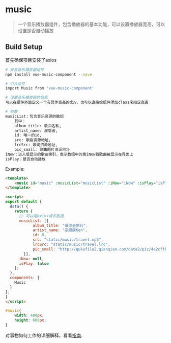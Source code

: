# music

> 一个音乐播放器组件，包含播放器的基本功能，可以设置播放器宽高，可以设置是否自动播放

## Build Setup

首先确保项目安装了axios

``` bash
# 安装音乐播放器组件
npm install vue-music-component --save

# 引入组件
import Music from 'vue-music-component'

# 设置音乐播放器的宽高
可以在组件外面定义一个有具体宽高的div，也可以直接给组件添加class来指定宽高

# 参数
musicList：包含音乐资源的数组
    其中：
    album_title: 歌曲名称,
    artist_name: 演唱者,
    id: 唯一的id,
    src: 歌曲资源地址,
    lrcSrc: 歌词资源地址,
    pic_small: 歌曲图片资源地址
iNow：进入后显示的歌曲索引，表示数组中的第iNow首歌曲被显示在界面上
isPlay：是否自动播放
```

Example:

```html
<template>
    <music id="music" :musicList="musicList" :iNow="iNow" :isPlay="isPlay"></music>
</template>

<script>
export default {
  data() {
    return {
      // 可以用axios请求数据
      musicList: [{
            album_title: "带你去旅行",
            artist_name: "宗顺康Ken",
            id: 0,
            src: "static/music/travel.mp3",
            lrcSrc: "static/music/travel.lrc",
            pic_small: "http://qukufile2.qianqian.com/data2/pic/4a2cffbaf32b0a7cb77986bc483e8642/569217166/569217166.JPG@s_1,w_90,h_90"
        }],
      iNow: null,
      isPlay: false
    };
  },
  components: {
    Music
  }
};
}
</script>
```

```css
#music{
    width: 400px;
    height: 600px;
}
```

对事物如何工作的详细解释，看看[指南](https://github.com/GONGTING520/vue-music-component.git).